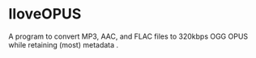 # IloveOPUS
A program to convert MP3, AAC, and FLAC files to 320kbps OGG OPUS while retaining (most) metadata . 
